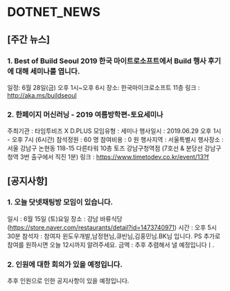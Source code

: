# DOTNET_NEWS

## [주간 뉴스]

### 1. Best of Build Seoul 2019 한국 마이트로소프트에서 Build 행사 후기에 대해 세미나를 엽니다.
일정: 6월 28일(금) 오후 1시~오후 6시
장소: 한국마이크로소프트 11층
링크 : http://aka.ms/buildseoul

### 2. 한페이지 머신러닝 - 2019 여름방학편-토요세미나
 주최기관 : 타임투비즈 X D.PLUS
 모임유형 : 세미나
 행사일시 : 2019.06.29 오후 1시 - 오후 7시 (6시간)
 참석정원 : 60 명
 참여비용 : 0 원
 행사지역 : 서울특별시
 행사장소 : 서울 강남구 논현동 118-15 다른타워 10층 토즈 강남구청역점 (7호선 & 분당선 강남구청역 3번 출구에서 직진 1분)
 링크 : https://www.timetodev.co.kr/event/13?f
 
 
## [공지사항]

### 1. 오늘 닷넷채팅방 모임이 있습니다.  
일시 : 6월 15일 (토)요일
장소 : 강남 바류식당(https://store.naver.com/restaurants/detail?id=1473740971)
시간 : 오후 5시 30분
참석자 : 참여자 윈도우개발,남정현님,큐빈님,김홍민님.BK님 입니다.
PS 추가로 참여를 원하시면 오늘 12시까지 알려주세요.
금액 : 추후 추렴해서 낼 예정입니다ㅣ.

### 2. 인원에 대한 회의가 있을 예정입니다. 
추후 인원으로 인한 공지사항이 있을 예정입니다. 


